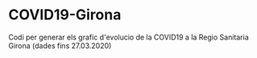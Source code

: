 # COVID19-Girona
Codi per generar els grafic d'evolucio de la COVID19 a la Regio Sanitaria Girona (dades fins 27.03.2020)
